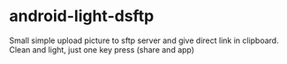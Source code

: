 android-light-dsftp
===================
Small simple upload picture to sftp server and give direct link in clipboard. Clean and light, just one key press (share and app)
